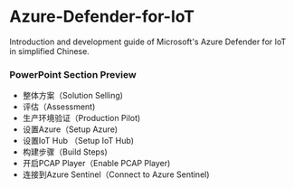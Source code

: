 # Azure-Defender-for-IoT
Introduction and development guide of Microsoft's Azure Defender for IoT in simplified Chinese.

### PowerPoint Section Preview
* 整体方案（Solution Selling)
* 评估（Assessment)
* 生产环境验证（Production Pilot)
* 设置Azure（Setup Azure)
* 设置IoT Hub （Setup IoT Hub)
* 构建步骤（Build Steps)
* 开启PCAP Player（Enable PCAP Player)
* 连接到Azure Sentinel（Connect to Azure Sentinel)
